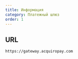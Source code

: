 ```yaml
---
title: Информация
category: Платежный шлюз
order: 1
---
```


## URL

    https://gateway.acquiropay.com

